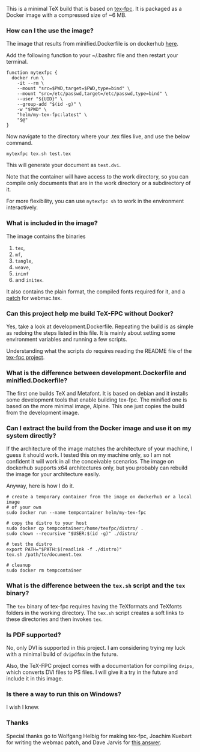 This is a minimal TeX build that is based on
[tex-fpc](https://ctan.org/pkg/tex-fpc). It is packaged as a Docker image with
a compressed size of ~6 MB.

### How can I the use the image?

The image that results from minified.Dockerfile is on dockerhub
[here](https://hub.docker.com/r/helm/my-tex-fpc).

Add the following function to your ~/.bashrc file and then restart your terminal.

	function mytexfpc {
	  docker run \
		-it --rm \
		--mount "src=$PWD,target=$PWD,type=bind" \
		--mount "src=/etc/passwd,target=/etc/passwd,type=bind" \
		--user "${UID}" \
		--group-add "$(id -g)" \
		-w "$PWD" \
		"helm/my-tex-fpc:latest" \
		"$@"
	}

Now navigate to the directory where your .tex files live, and use the below command.

	mytexfpc tex.sh test.tex

This will generate your document as `test.dvi`.

Note that the container will have access to the work directory, so you can
compile only documents that are in the work directory or a subdirectory of it.

For more flexibility, you can use `mytexfpc sh` to work in the environment interactively. 

### What is included in the image?

The image contains the binaries

1. `tex`,
2. `mf`,
3. `tangle`,
4. `weave`,
5. `inimf`
6. and `initex`.

It also contains the plain format, the compiled fonts required for it, and a
[patch](https://archive.ph/iubpK) for webmac.tex.

### Can this project help me build TeX-FPC without Docker?

Yes, take a look at development.Dockerfile. Repeating the build is as simple as
redoing the steps listed in this file. It is mainly about setting some
environment variables and running a few scripts.

Understanding what the scripts do requires reading the README file of the
[tex-fpc project](https://ctan.org/pkg/tex-fpc).

### What is the difference between development.Dockerfile and minified.Dockerfile?

The first one builds TeX and Metafont. It is based on debian and it installs
some development tools that enable building tex-fpc. The minified one is based on
the more minimal image, Alpine. This one just copies the build from the
development image.

### Can I extract the build from the Docker image and use it on my system directly?

If the architecture of the image matches the architecture of your machine, I
guess it should work. I tested this on my machine only, so I am not confident
it will work in all the conceivable scenarios. The image on dockerhub supports
x64 architectures only, but you probably can rebuild the image for your
architecture easily.

Anyway, here is how I do it.

	# create a temporary container from the image on dockerhub or a local image
	# of your own
	sudo docker run --name tempcontainer helm/my-tex-fpc

	# copy the distro to your host
	sudo docker cp tempcontainer:/home/texfpc/distro/ .
	sudo chown --recursive "$USER:$(id -g)" ./distro/

	# test the distro
	export PATH="$PATH:$(readlink -f ./distro)"
	tex.sh /path/to/document.tex

	# cleanup
	sudo docker rm tempcontainer

### What is the difference between the `tex.sh` script and the `tex` binary?

The `tex` binary of tex-fpc requires having the TeXformats and TeXfonts folders
in the working directory. The `tex.sh` script creates a soft links to these
directories and then invokes `tex`.

### Is PDF supported?

No, only DVI is supported in this project. I am considering trying my luck with
a minimal build of `dvipdfmx` in the future.

Also, the TeX-FPC project comes with a documentation for compiling `dvips`,
which converts DVI files to PS files. I will give it a try in the future and
include it in this image.

### Is there a way to run this on Windows?

I wish I knew.


### Thanks

Special thanks go to Wolfgang Helbig for making tex-fpc, Joachim Kuebart for
writing the webmac patch, and Dave Jarvis for [this
answer](https://tex.stackexchange.com/a/576314).
